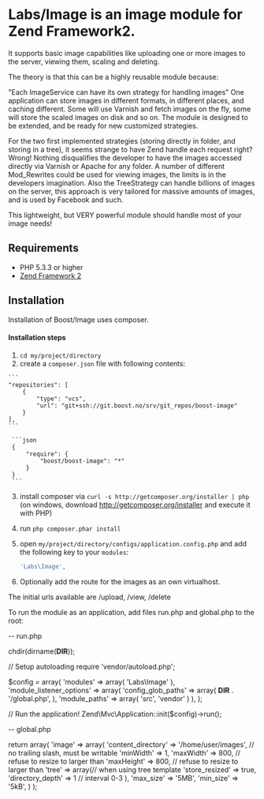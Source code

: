 # Labs/Image is an image module for Zend Framework2.

It supports basic image capabilities like uploading one or more images to the server, viewing them, scaling and deleting.

The theory is that this can be a highly reusable module because:

"Each ImageService can have its own strategy for handling images"
One application can store images in different formats, in different places, and caching different. Some will use Varnish and fetch images on the fly,
some will store the scaled images on disk and so on. The module is designed to be extended, and be ready for new customized strategies.

For the two first implemented strategies (storing directly in folder, and storing in a tree),
it seems strange to have Zend handle each request right? Wrong! Nothing disqualifies the developer
to have the images accessed directly via Varnish or Apache for any folder.
A number of different Mod_Rewrites could be used for viewing images, the limits is in the developers imagination.
Also the TreeStrategy can handle billions of images on the server, this approach is very
tailored for massive amounts of images, and is used by Facebook and such.

This lightweight, but VERY powerful module should handle most of your image needs!

## Requirements
 - PHP 5.3.3 or higher
 - [Zend Framework 2](http://www.github.com/zendframework/zf2)

## Installation

Installation of Boost/Image uses composer.

#### Installation steps

  1. `cd my/project/directory`
  2. create a `composer.json` file with following contents:

    ```
    "repositories": [
        {
            "type": "vcs",
            "url": "git+ssh://git.boost.no/srv/git_repos/boost-image"
        }
    ],
    ```

     ```json
     {
         "require": {
             "boost/boost-image": "*"
         }
     }
     ```
  3. install composer via `curl -s http://getcomposer.org/installer | php` (on windows, download
     http://getcomposer.org/installer and execute it with PHP)
  4. run `php composer.phar install`
  5. open `my/project/directory/configs/application.config.php` and add the following key to your `modules`:

     ```php
     'Labs\Image',
     ```
  6. Optionally add the route for the images as an own virtualhost.

The initial urls available are /upload, /view, /delete

To run the module as an application, add files run.php and global.php to the root:

-- run.php

chdir(dirname(__DIR__));

// Setup autoloading
require 'vendor/autoload.php';

$config = array(
    'modules' => array(
        'Labs\Image'
    ),
    'module_listener_options' => array(
        'config_glob_paths' => array(
            __DIR__ . '/global.php',
        ),
        'module_paths' => array(
            'src',
            'vendor'
        )
    ),
);

// Run the application!
Zend\Mvc\Application::init($config)->run();

-- global.php

return array(
    'image' => array(
        'content_directory' => '/home/user/images', // no trailing slash, must be writable
        'minWidth' => 1,
        'maxWidth' => 800, // refuse to resize to larger than
        'maxHeight' => 800, // refuse to resize to larger than
        'tree' => array(// when using tree template
            'store_resized' => true,
            'directory_depth' => 1 // interval 0-3
        ),
        'max_size' => '5MB',
        'min_size' => '5kB',
    )
);